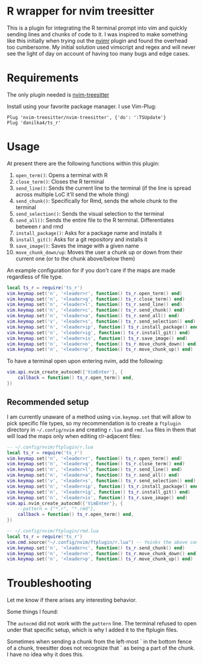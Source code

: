 # R wrapper for nvim treesitter

This is a plugin for integrating the R terminal prompt into vim and quickly sending lines and chunks of code to it.
I was inspired to make something like this initially when trying out the [nvimr](https://github.com/jalvesaq/Nvim-R) plugin and found the overhead too cumbersome.
My initial solution used vimscript and regex and will never see the light of day on account of having too many bugs and edge cases.

# Requirements

The only plugin needed is [nvim-treesitter](https://github.com/nvim-treesitter/nvim-treesitter)

Install using your favorite package manager. I use Vim-Plug:
```vim
Plug 'nvim-treesitter/nvim-treesitter', {'do': ':TSUpdate'}
Plug 'danilka4/ts_r'
```

# Usage

At present there are the following functions within this plugin:
1. `open_term()`: Opens a terminal with R
2. `close_term()`: Closes the R terminal
3. `send_line()`: Sends the current line to the terminal (if the line is spread across multiple LoC it'll send the whole thing)
4. `send_chunk()`: Specifically for Rmd, sends the whole chunk to the terminal
5. `send_selection()`: Sends the visual selection to the terminal
6. `send_all()`: Sends the entire file to the R terminal. Differentiates between r and rmd
7. `install_package()`: Asks for a package name and installs it
8. `install_git()`: Asks for a git repository and installs it
9. `save_image()`: Saves the image with a given name
10. `move_chunk_down/up`: Moves the user a chunk up or down from their current one (or to the chunk above/below them)


An example configuration for if you don't care if the maps are made regardless of file type.
```lua
local ts_r = require('ts_r')
vim.keymap.set('n', '<leader>r', function() ts_r.open_term() end)
vim.keymap.set('n', '<leader>q', function() ts_r.close_term() end)
vim.keymap.set('n', '<leader>l', function() ts_r.send_line() end)
vim.keymap.set('n', '<leader>c', function() ts_r.send_chunk() end)
vim.keymap.set('n', '<leader>a', function() ts_r.send_all() end)
vim.keymap.set('v', '<leader>s', function() ts_r.send_selection() end)
vim.keymap.set('n', '<leader>ip', function() ts_r.install_package() end)
vim.keymap.set('n', '<leader>ig', function() ts_r.install_git() end)
vim.keymap.set('n', '<leader>is', function() ts_r.save_image() end)
vim.keymap.set('n', '<leader>n', function() ts_r.move_chunk_down() end)
vim.keymap.set('n', '<leader>p', function() ts_r.move_chunk_up() end)
```
To have a terminal open upon entering nvim, add the following:
```lua
vim.api.nvim_create_autocmd({'VimEnter'}, {
    callback = function() ts_r.open_term() end,
})
```

## Recommended setup

I am currently unaware of a method using `vim.keymap.set` that will allow to pick specific file types, so my recommendation is to create a `ftplugin` directory in `~/.config/nvim` and creating `r.lua` and `rmd.lua` files in them that will load the maps only when editing r/r-adjacent files:
```lua
-- ~/.config/nvim/ftplugin/r.lua
local ts_r = require('ts_r')
vim.keymap.set('n', '<leader>r', function() ts_r.open_term() end)
vim.keymap.set('n', '<leader>q', function() ts_r.close_term() end)
vim.keymap.set('n', '<leader>l', function() ts_r.send_line() end)
vim.keymap.set('n', '<leader>a', function() ts_r.send_all() end)
vim.keymap.set('v', '<leader>s', function() ts_r.send_selection() end)
vim.keymap.set('n', '<leader>ip', function() ts_r.install_package() end)
vim.keymap.set('n', '<leader>ig', function() ts_r.install_git() end)
vim.keymap.set('n', '<leader>is', function() ts_r.save_image() end)
vim.api.nvim_create_autocmd({'VimEnter'}, {
    --pattern = {"*.r", "*.rmd"},
    callback = function() ts_r.open_term() end,
})
```
```lua
-- ~/.config/nvim/ftplugin/rmd.lua
local ts_r = require('ts_r')
vim.cmd.source("~/.config/nvim/ftplugin/r.lua") -- Yoinks the above commands for rmd
vim.keymap.set('n', '<leader>c', function() ts_r.send_chunk() end)
vim.keymap.set('n', '<leader>n', function() ts_r.move_chunk_down() end)
vim.keymap.set('n', '<leader>p', function() ts_r.move_chunk_up() end)
```

# Troubleshooting

Let me know if there arises any interesting behavior.

Some things I found:

The `autocmd` did not work with the `pattern` line.
The terminal refused to open under that specific setup, which is why I added it to the ftplugin files.

Sometimes when sending a chunk from the left-most \` in the bottom fence of a chunk, treesitter does not recognize that \` as being a part of the chunk.
I have no idea why it does this.
